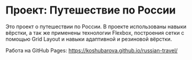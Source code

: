 # Проект: Путешествие по России

Это проект о путешествии по России.
В проекте использованы навыки вёрстки, а так же применены технологии Flexbox, построения сетки с помощью Grid Layout и навыки адаптивной и резиновой вёрстки.

Работа на GitHub Pages:
https://koshubarova.github.io/russian-travel/

